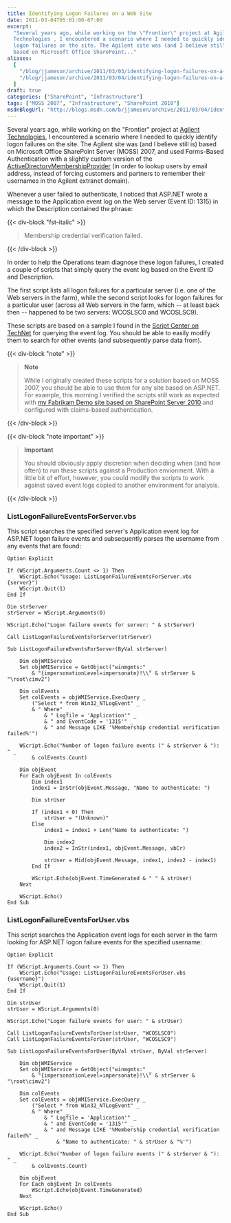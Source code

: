 ```yaml
---
title: Identifying Logon Failures on a Web Site
date: 2011-03-04T05:01:00-07:00
excerpt:
  "Several years ago, while working on the \"Frontier\" project at Agilent
  Technologies , I encountered a scenario where I needed to quickly identify
  logon failures on the site. The Agilent site was (and I believe still is)
  based on Microsoft Office SharePoint..."
aliases:
  [
    "/blog/jjameson/archive/2011/03/03/identifying-logon-failures-on-a-web-site.aspx",
    "/blog/jjameson/archive/2011/03/04/identifying-logon-failures-on-a-web-site.aspx",
  ]
draft: true
categories: ["SharePoint", "Infrastructure"]
tags: ["MOSS 2007", "Infrastructure", "SharePoint 2010"]
msdnBlogUrl: "http://blogs.msdn.com/b/jjameson/archive/2011/03/04/identifying-logon-failures-on-a-web-site.aspx"
---
```


Several years ago, while working on the "Frontier" project at
[Agilent Technologies](http://chem.agilent.com), I encountered a scenario where
I needed to quickly identify logon failures on the site. The Agilent site was
(and I believe still is) based on Microsoft Office SharePoint Server (MOSS)
2007, and used Forms-Based Authentication with a slightly custom version of the
[ActiveDirectoryMembershipProvider](http://msdn.microsoft.com/en-us/library/system.web.security.activedirectorymembershipprovider%28v=VS.80%29.aspx)
(in order to lookup users by email address, instead of forcing customers and
partners to remember their usernames in the Agilent extranet domain).

Whenever a user failed to authenticate, I noticed that ASP.NET wrote a message
to the Application event log on the Web server (Event ID: 1315) in which the
Description contained the phrase:

{{< div-block "fst-italic" >}}

> Membership credential verification failed.

{{< /div-block >}}

In order to help the Operations team diagnose these logon failures, I created a
couple of scripts that simply query the event log based on the Event ID and
Description.

The first script lists all logon failures for a particular server (i.e. one of
the Web servers in the farm), while the second script looks for logon failures
for a particular user (across all Web servers in the farm, which -- at least
back then -- happened to be two servers: WCOSLSC0 and WCOSLSC9).

These scripts are based on a sample I found in the
[Script Center on TechNet](http://technet.microsoft.com/en-us/scriptcenter/default.aspx)
for querying the event log. You should be able to easily modify them to search
for other events (and subsequently parse data from).

{{< div-block "note" >}}

> **Note**
>
> While I originally created these scripts for a solution based on MOSS 2007,
> you should be able to use them for any site based on ASP.NET. For example,
> this morning I verified the scripts still work as expected with
> [my Fabrikam Demo site based on SharePoint Server 2010](/blog/jjameson/2011/02/25/claims-login-web-part-for-sharepoint-server-2010)
> and configured with claims-based authentication.

{{< /div-block >}}

{{< div-block "note important" >}}

> **Important**
>
> You should obviously apply discretion when deciding when (and how often) to
> run these scripts against a Production envionment. With a little bit of
> effort, however, you could modify the scripts to work against saved event logs
> copied to another environment for analysis.

{{< /div-block >}}

### ListLogonFailureEventsForServer.vbs

This script searches the specified server's Application event log for ASP.NET
logon failure events and subsequently parses the username from any events that
are found:

```VBScript
Option Explicit

If (WScript.Arguments.Count <> 1) Then
    WScript.Echo("Usage: ListLogonFailureEventsForServer.vbs {server}")
    WScript.Quit(1)
End If

Dim strServer
strServer = WScript.Arguments(0)

WScript.Echo("Logon failure events for server: " & strServer)

Call ListLogonFailureEventsForServer(strServer)

Sub ListLogonFailureEventsForServer(ByVal strServer)

    Dim objWMIService
    Set objWMIService = GetObject("winmgmts:" _
        & "{impersonationLevel=impersonate}!\\" & strServer & "\root\cimv2")

    Dim colEvents
    Set colEvents = objWMIService.ExecQuery _
        ("Select * from Win32_NTLogEvent" _
        & " Where" _
            & " Logfile = 'Application'" _
            & " and EventCode = '1315'" _
            & " and Message LIKE '%Membership credential verification failed%'")

    WScript.Echo("Number of logon failure events (" & strServer & "): " _
        & colEvents.Count)

    Dim objEvent
    For Each objEvent In colEvents
        Dim index1
        index1 = InStr(objEvent.Message, "Name to authenticate: ")

        Dim strUser

        If (index1 < 0) Then
            strUser = "(Unknown)"
        Else
            index1 = index1 + Len("Name to authenticate: ")

            Dim index2
            index2 = InStr(index1, objEvent.Message, vbCr)

            strUser = Mid(objEvent.Message, index1, index2 - index1)
        End If

        WScript.Echo(objEvent.TimeGenerated & "	" & strUser)
    Next

    WScript.Echo()
End Sub
```

### ListLogonFailureEventsForUser.vbs

This script searches the Application event logs for each server in the farm
looking for ASP.NET logon failure events for the specified username:

```VBScript
Option Explicit

If (WScript.Arguments.Count <> 1) Then
    WScript.Echo("Usage: ListLogonFailureEventsForUser.vbs {username}")
    WScript.Quit(1)
End If

Dim strUser
strUser = WScript.Arguments(0)

WScript.Echo("Logon failure events for user: " & strUser)

Call ListLogonFailureEventsForUser(strUser, "WCOSLSC0")
Call ListLogonFailureEventsForUser(strUser, "WCOSLSC9")

Sub ListLogonFailureEventsForUser(ByVal strUser, ByVal strServer)

    Dim objWMIService
    Set objWMIService = GetObject("winmgmts:" _
        & "{impersonationLevel=impersonate}!\\" & strServer & "\root\cimv2")

    Dim colEvents
    Set colEvents = objWMIService.ExecQuery _
        ("Select * from Win32_NTLogEvent" _
        & " Where" _
            & " Logfile = 'Application'" _
            & " and EventCode = '1315'" _
            & " and Message LIKE '%Membership credential verification failed%" _
                & "Name to authenticate: " & strUser & "%'")

    WScript.Echo("Number of logon failure events (" & strServer & "): " _
        & colEvents.Count)

    Dim objEvent
    For Each objEvent In colEvents
        WScript.Echo(objEvent.TimeGenerated)
    Next

    WScript.Echo()
End Sub
```
